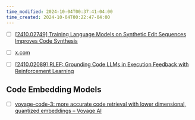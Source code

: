 ```yaml
---
time_modified: 2024-10-04T00:37:41-04:00
time_created: 2024-10-04T00:22:47-04:00
---
```

- [ ] [\[2410.02749\] Training Language Models on Synthetic Edit Sequences Improves Code Synthesis](https://arxiv.org/abs//2410.02749)
- [ ] [x.com](https://x.com/jnsgehring/status/1842002155030380920)
- [ ] [\[2410.02089\] RLEF: Grounding Code LLMs in Execution Feedback with Reinforcement Learning](https://arxiv.org/abs/2410.02089)



## Code Embedding Models

- [ ] [voyage-code-3: more accurate code retrieval with lower dimensional, quantized embeddings – Voyage AI](https://blog.voyageai.com/2024/12/04/voyage-code-3/)